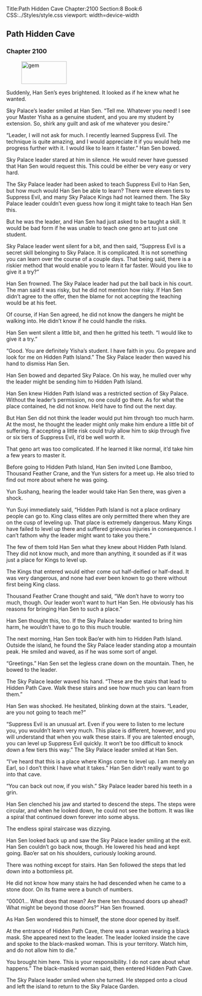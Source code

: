Title:Path Hidden Cave 
Chapter:2100 
Section:8 
Book:6 
CSS:../Styles/style.css 
viewport: width=device-width
  
## Path Hidden Cave
### Chapter 2100
  
<figure>
	<img src="../Images/gem.gif" alt="gem" id="gem" width="120" height="60" />
</figure>
  

  
Suddenly, Han Sen’s eyes brightened. It looked as if he knew what he wanted.

Sky Palace’s leader smiled at Han Sen. “Tell me. Whatever you need! I see your Master Yisha as a genuine student, and you are my student by extension. So, shirk any guilt and ask of me whatever you desire.”

“Leader, I will not ask for much. I recently learned Suppress Evil. The technique is quite amazing, and I would appreciate it if you would help me progress further with it. I would like to learn it faster.” Han Sen bowed.

Sky Palace leader stared at him in silence. He would never have guessed that Han Sen would request this. This could be either be very easy or very hard.

The Sky Palace leader had been asked to teach Suppress Evil to Han Sen, but how much would Han Sen be able to learn? There were eleven tiers to Suppress Evil, and many Sky Palace Kings had not learned them. The Sky Palace leader couldn’t even guess how long it might take to teach Han Sen this.

But he was the leader, and Han Sen had just asked to be taught a skill. It would be bad form if he was unable to teach one geno art to just one student.

Sky Palace leader went silent for a bit, and then said, “Suppress Evil is a secret skill belonging to Sky Palace. It is complicated. It is not something you can learn over the course of a couple days. That being said, there is a riskier method that would enable you to learn it far faster. Would you like to give it a try?”

Han Sen frowned. The Sky Palace leader had put the ball back in his court. The man said it was risky, but he did not mention how risky. If Han Sen didn’t agree to the offer, then the blame for not accepting the teaching would be at his feet.

Of course, if Han Sen agreed, he did not know the dangers he might be walking into. He didn’t know if he could handle the risks.

Han Sen went silent a little bit, and then he gritted his teeth. “I would like to give it a try.”

“Good. You are definitely Yisha’s student. I have faith in you. Go prepare and look for me on Hidden Path Island.” The Sky Palace leader then waved his hand to dismiss Han Sen.

Han Sen bowed and departed Sky Palace. On his way, he mulled over why the leader might be sending him to Hidden Path Island.

Han Sen knew Hidden Path Island was a restricted section of Sky Palace. Without the leader’s permission, no one could go there. As for what the place contained, he did not know. He’d have to find out the next day.

But Han Sen did not think the leader would put him through too much harm. At the most, he thought the leader might only make him endure a little bit of suffering. If accepting a little risk could truly allow him to skip through five or six tiers of Suppress Evil, it’d be well worth it.

That geno art was too complicated. If he learned it like normal, it’d take him a few years to master it.

Before going to Hidden Path Island, Han Sen invited Lone Bamboo, Thousand Feather Crane, and the Yun sisters for a meet up. He also tried to find out more about where he was going.

Yun Sushang, hearing the leader would take Han Sen there, was given a shock.

Yun Suyi immediately said, “Hidden Path Island is not a place ordinary people can go to. King class elites are only permitted there when they are on the cusp of leveling up. That place is extremely dangerous. Many Kings have failed to level up there and suffered grievous injuries in consequence. I can’t fathom why the leader might want to take you there.”

The few of them told Han Sen what they knew about Hidden Path Island. They did not know much, and more than anything, it sounded as if it was just a place for Kings to level up.

The Kings that entered would either come out half-deified or half-dead. It was very dangerous, and none had ever been known to go there without first being King class.

Thousand Feather Crane thought and said, “We don’t have to worry too much, though. Our leader won’t want to hurt Han Sen. He obviously has his reasons for bringing Han Sen to such a place.”

Han Sen thought this, too. If the Sky Palace leader wanted to bring him harm, he wouldn’t have to go to this much trouble.

The next morning, Han Sen took Bao’er with him to Hidden Path Island. Outside the island, he found the Sky Palace leader standing atop a mountain peak. He smiled and waved, as if he was some sort of angel.

“Greetings.” Han Sen set the legless crane down on the mountain. Then, he bowed to the leader.

The Sky Palace leader waved his hand. “These are the stairs that lead to Hidden Path Cave. Walk these stairs and see how much you can learn from them.”

Han Sen was shocked. He hesitated, blinking down at the stairs. “Leader, are you not going to teach me?”

“Suppress Evil is an unusual art. Even if you were to listen to me lecture you, you wouldn’t learn very much. This place is different, however, and you will understand that when you walk these stairs. If you are talented enough, you can level up Suppress Evil quickly. It won’t be too difficult to knock down a few tiers this way.” The Sky Palace leader smiled at Han Sen.

“I’ve heard that this is a place where Kings come to level up. I am merely an Earl, so I don’t think I have what it takes.” Han Sen didn’t really want to go into that cave.

“You can back out now, if you wish.” Sky Palace leader bared his teeth in a grin.

Han Sen clenched his jaw and started to descend the steps. The steps were circular, and when he looked down, he could not see the bottom. It was like a spiral that continued down forever into some abyss.

The endless spiral staircase was dizzying.

Han Sen looked back up and saw the Sky Palace leader smiling at the exit. Han Sen couldn’t go back now, though. He lowered his head and kept going. Bao’er sat on his shoulders, curiously looking around.

There was nothing except for stairs. Han Sen followed the steps that led down into a bottomless pit.

He did not know how many stairs he had descended when he came to a stone door. On its frame were a bunch of numbers.

“00001… What does that mean? Are there ten thousand doors up ahead? What might be beyond those doors?” Han Sen frowned.

As Han Sen wondered this to himself, the stone door opened by itself.

At the entrance of Hidden Path Cave, there was a woman wearing a black mask. She appeared next to the leader. The leader looked inside the cave and spoke to the black-masked woman. This is your territory. Watch him, and do not allow him to die.”

You brought him here. This is your responsibility. I do not care about what happens.” The black-masked woman said, then entered Hidden Path Cave.

The Sky Palace leader smiled when she turned. He stepped onto a cloud and left the island to return to the Sky Palace Garden.